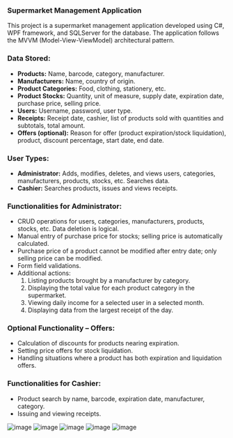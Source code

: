 ### Supermarket Management Application

This project is a supermarket management application developed using C#, WPF framework, and SQLServer for the database. The application follows the MVVM (Model-View-ViewModel) architectural pattern.

### Data Stored:
- **Products:** Name, barcode, category, manufacturer.
- **Manufacturers:** Name, country of origin.
- **Product Categories:** Food, clothing, stationery, etc.
- **Product Stocks:** Quantity, unit of measure, supply date, expiration date, purchase price, selling price.
- **Users:** Username, password, user type.
- **Receipts:** Receipt date, cashier, list of products sold with quantities and subtotals, total amount.
- **Offers (optional):** Reason for offer (product expiration/stock liquidation), product, discount percentage, start date, end date.

### User Types:
- **Administrator:** Adds, modifies, deletes, and views users, categories, manufacturers, products, stocks, etc. Searches data.
- **Cashier:** Searches products, issues and views receipts.

### Functionalities for Administrator:
- CRUD operations for users, categories, manufacturers, products, stocks, etc. Data deletion is logical.
- Manual entry of purchase price for stocks; selling price is automatically calculated.
- Purchase price of a product cannot be modified after entry date; only selling price can be modified.
- Form field validations.
- Additional actions:
  1. Listing products brought by a manufacturer by category.
  2. Displaying the total value for each product category in the supermarket.
  3. Viewing daily income for a selected user in a selected month.
  4. Displaying data from the largest receipt of the day.

### Optional Functionality – Offers:
- Calculation of discounts for products nearing expiration.
- Setting price offers for stock liquidation.
- Handling situations where a product has both expiration and liquidation offers.

### Functionalities for Cashier:
- Product search by name, barcode, expiration date, manufacturer, category.
- Issuing and viewing receipts.

![image](https://github.com/RalucaSpt/SuperMart-Manager/assets/147080664/b7c1f074-fe8f-4be5-a4b4-ae014153abdf)
![image](https://github.com/RalucaSpt/SuperMart-Manager/assets/147080664/5ef193a8-a289-4794-a7af-b159526ae4cf)
![image](https://github.com/RalucaSpt/SuperMart-Manager/assets/147080664/e8d5bfe2-933b-47ae-a88b-8f3249dea865)
![image](https://github.com/RalucaSpt/SuperMart-Manager/assets/147080664/a7a4c8ce-8d71-4a16-a69c-d032dd70fc13)
![image](https://github.com/RalucaSpt/SuperMart-Manager/assets/147080664/14ef5cf0-acfc-401e-8202-95de7d82cf02)


